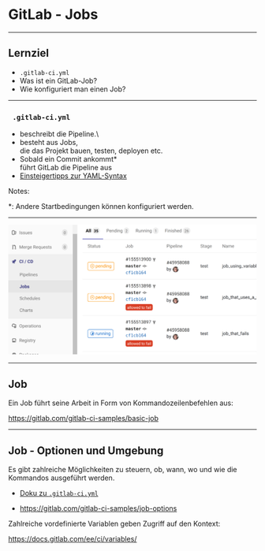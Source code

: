 # GitLab - Jobs

---

## Lernziel

 * `.gitlab-ci.yml`
 * Was ist ein GitLab-Job?
 * Wie konfiguriert man einen Job?

---

### ` .gitlab-ci.yml`

 * beschreibt die Pipeline.\
 * besteht aus Jobs,\
   die das Projekt bauen, testen, deployen etc.
 * Sobald ein Commit ankommt*\
   führt GitLab die Pipeline aus
 * [Einsteigertipps zur YAML-Syntax](https://github.com/Animosity/CraftIRC/wiki/Complete-idiot's-introduction-to-yaml)

Notes:

*: Andere Startbedingungen können konfiguriert werden.


---

![](gitlab-jobs.png)

---

## Job

Ein Job führt seine Arbeit in Form von Kommandozeilenbefehlen aus:

https://gitlab.com/gitlab-ci-samples/basic-job


---

## Job - Optionen und Umgebung

Es gibt zahlreiche Möglichkeiten zu steuern, ob, wann, wo und wie die Kommandos ausgeführt werden.

 * [Doku zu `.gitlab-ci.yml`](https://docs.gitlab.com/ee/ci/yaml/)

 * https://gitlab.com/gitlab-ci-samples/job-options

Zahlreiche vordefinierte Variablen geben Zugriff auf den Kontext:

https://docs.gitlab.com/ee/ci/variables/


